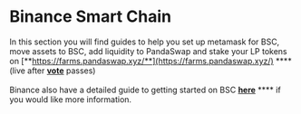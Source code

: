 # Binance Smart Chain

In this section you will find guides to help you set up metamask for BSC, move assets to BSC, add liquidity to PandaSwap and stake your LP tokens on [**https://farms.pandaswap.xyz/**](https://farms.pandaswap.xyz/) **** (live after [**vote**](https://snapshot.org/#/baovotes.eth/proposal/QmY8khv2x33otanQsfdMN3BjtyPHT5EMwLs8zgfqzVCA2A) passes)\
\
Binance also have a detailed guide to getting started on BSC [**here**](https://academy.binance.com/en/articles/how-to-get-started-with-binance-smart-chain-bsc) **** if you would like more information.
